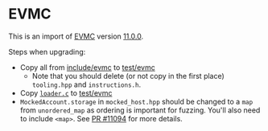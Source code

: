 # EVMC

This is an import of [EVMC](https://github.com/ethereum/evmc) version [11.0.0](https://github.com/ethereum/evmc/releases/tag/v11.0.0).

Steps when upgrading:
- Copy all from [include/evmc](https://github.com/ethereum/evmc/tree/master/include/evmc) to [test/evmc](https://github.com/ethereum/solidity/tree/develop/test/evmc)
    - Note that you should delete (or not copy in the first place) `tooling.hpp` and `instructions.h`.
- Copy [`loader.c`](https://github.com/ethereum/evmc/blob/master/lib/loader/loader.c) to [test/evmc](https://github.com/ethereum/solidity/tree/develop/test/evmc)
- `MockedAccount.storage` in `mocked_host.hpp` should be changed to a `map` from `unordered_map` as ordering is important for fuzzing. You'll also need to include `<map>`.
    See [PR #11094](https://github.com/ethereum/solidity/pull/11094) for more details.
